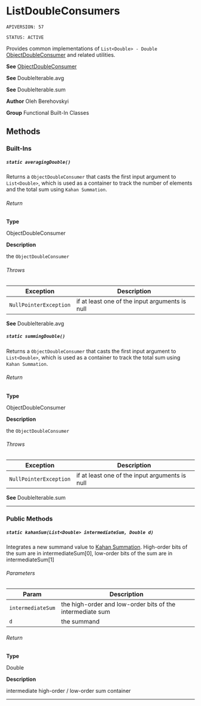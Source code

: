 # ListDoubleConsumers

`APIVERSION: 57`

`STATUS: ACTIVE`

Provides common implementations of `List<Double> - Double` [ObjectDoubleConsumer](/docs/Functional-Abstract-Classes/ObjectDoubleConsumer.md) and related utilities.


**See** [ObjectDoubleConsumer](/docs/Functional-Abstract-Classes/ObjectDoubleConsumer.md)


**See** DoubleIterable.avg


**See** DoubleIterable.sum


**Author** Oleh Berehovskyi


**Group** Functional Built-In Classes

## Methods
### Built-Ins
##### `static averagingDouble()`

Returns a `ObjectDoubleConsumer` that casts the first input argument to `List<Double>`, which is used as a container to track the number of elements and the total sum using `Kahan Summation`.

###### Return

**Type**

ObjectDoubleConsumer

**Description**

the `ObjectDoubleConsumer`

###### Throws
|Exception|Description|
|---|---|
|`NullPointerException`|if at least one of the input arguments is null|


**See** DoubleIterable.avg

##### `static summingDouble()`

Returns a `ObjectDoubleConsumer` that casts the first input argument to `List<Double>`, which is used as a container to track the total sum using `Kahan Summation`.

###### Return

**Type**

ObjectDoubleConsumer

**Description**

the `ObjectDoubleConsumer`

###### Throws
|Exception|Description|
|---|---|
|`NullPointerException`|if at least one of the input arguments is null|


**See** DoubleIterable.sum

---
### Public Methods
##### `static kahanSum(List<Double> intermediateSum, Double d)`

Integrates a new summand value to <a href=&quot;https://en.wikipedia.org/wiki/Kahan_summation_algorithm&quot;>Kahan Summation</a>. High-order bits of the sum are in intermediateSum[0], low-order bits of the sum are in intermediateSum[1]

###### Parameters
|Param|Description|
|---|---|
|`intermediateSum`|the high-order and low-order bits of the intermediate sum|
|`d`|the summand|

###### Return

**Type**

Double

**Description**

intermediate high-order / low-order sum container

---
